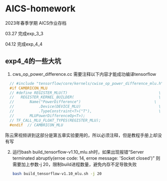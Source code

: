 # AICS-homework

2023年春季学期 AICS作业存档



03.27 完成exp_3_3

04.12 完成exp_4_4
## exp4_4的一些大坑
1. cws_op_power_difference.cc 需要注释以下内容才能成功编译tensorflow
  ``` c
    // #include "tensorflow/core/kernels/cwise_op_power_difference_mlu.h"
    #if CAMBRICON_MLU
    // #define REGISTER_MLU(T)                                         \
    //   REGISTER_KERNEL_BUILDER(                                      \
    //       Name("PowerDifference")                                 \
    //           .Device(DEVICE_MLU)                                   \
    //           .TypeConstraint<T>("T"),                              \
    //       MLUPowerDifferenceOp<T>);
    // TF_CALL_MLU_FLOAT_TYPES(REGISTER_MLU);
    #endif  // CAMBRICON_MLU
  ```
  陈云霁视频讲到这部分是第五章实验要用的，所以必须注释，但是教程手册上却没有写
 
2. 运行bash build_tensorflow-v1.10_mlu.sh时，如果出现报错“Server terminated abruptly(erroe code: 14, erroe message: 'Socket closed')”
   则需要加上参数-j 20，限制build进程数量，避免内存不足导致失败
   ```bash
   bash build_tensorflow-v1.10_mlu.sh -j 20
   ``` 
  
